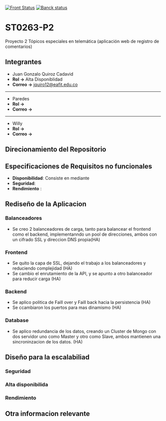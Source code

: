 
[![Front Status](https://img.shields.io/badge/FrontStatus-Online-green)](https://st0263-v8.tk)
[![ Banck status](https://img.shields.io/badge/ApiStatus-Online-green)](https://api-v8.tk)


# ST0263-P2
Proyecto 2 Tópicos especiales en telemática (aplicación web de registro de comentarios)

## Integrantes

* Juan Gonzalo Quiroz Cadavid
* **Rol ->** Alta Disponiblidad
* **Correo ->** jquiro12@eafit.edu.co

----

* Paredes
* **Rol ->** 
* **Correo ->** 
----

* Willy
* **Rol ->** 
* **Correo ->** 

## Direcionamiento del Repositorio


## Especificaciones de Requisitos no funcionales

* **Disponibilidad**: Consiste en mediante
* **Seguridad**:
* **Rendimiento** :

## Rediseño de la Aplicacion

### Balanceadores
* Se creo 2 balanceadores de carga, tanto para balancear el frontend como el backend, implementanndo un pool de direcciones, ambos con un cifrado SSL y direccion DNS propia(HA)
### Frontend
* Se quito la capa de SSL, dejando el trabajo a los balanceadores y reduciendo complejidad (HA)
* Se cambio el enrutamiento de la API, y se apunto a otro balanceador para reducir carga (HA)
### Backend
* Se aplico politica de Faill over y Faill back hacia la persistencia (HA)
* Se ccambiaron los puertos para mas dinamismo (HA)
### Database
* Se aplico redundancia de los datos, creando un Cluster de Mongo con dos servidor uno como Master y otro como Slave, ambos mantienen una sincroninzacion de los datos. (HA)

## Diseño para la escalabiliad

### Seguridad

### Alta disponibilida

### Rendimiento

## Otra informacion relevante
